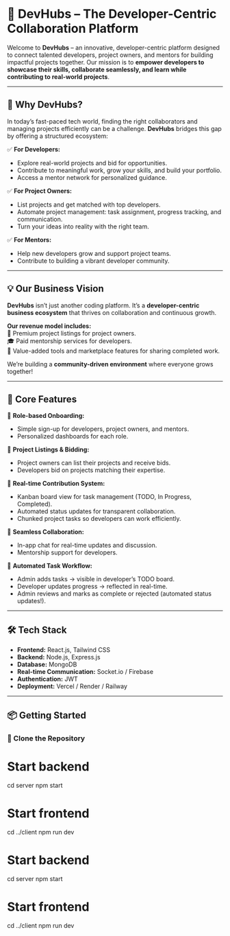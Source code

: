 # 🚀 DevHubs – The Developer-Centric Collaboration Platform

Welcome to **DevHubs** – an innovative, developer-centric platform designed to connect talented developers, project owners, and mentors for building impactful projects together. Our mission is to **empower developers to showcase their skills, collaborate seamlessly, and learn while contributing to real-world projects**.

---

## 🌟 Why DevHubs?

In today’s fast-paced tech world, finding the right collaborators and managing projects efficiently can be a challenge. **DevHubs** bridges this gap by offering a structured ecosystem:

✅ **For Developers:**  
- Explore real-world projects and bid for opportunities.  
- Contribute to meaningful work, grow your skills, and build your portfolio.  
- Access a mentor network for personalized guidance.

✅ **For Project Owners:**  
- List projects and get matched with top developers.  
- Automate project management: task assignment, progress tracking, and communication.  
- Turn your ideas into reality with the right team.

✅ **For Mentors:**  
- Help new developers grow and support project teams.  
- Contribute to building a vibrant developer community.

---

## 💡 Our Business Vision

**DevHubs** isn’t just another coding platform. It’s a **developer-centric business ecosystem** that thrives on collaboration and continuous growth.

**Our revenue model includes:**  
💼 Premium project listings for project owners.  
🎓 Paid mentorship services for developers.  
🚀 Value-added tools and marketplace features for sharing completed work.  

We’re building a **community-driven environment** where everyone grows together!

---

## 🚀 Core Features

🔹 **Role-based Onboarding:**  
- Simple sign-up for developers, project owners, and mentors.  
- Personalized dashboards for each role.

🔹 **Project Listings & Bidding:**  
- Project owners can list their projects and receive bids.  
- Developers bid on projects matching their expertise.

🔹 **Real-time Contribution System:**  
- Kanban board view for task management (TODO, In Progress, Completed).  
- Automated status updates for transparent collaboration.  
- Chunked project tasks so developers can work efficiently.

🔹 **Seamless Collaboration:**  
- In-app chat for real-time updates and discussion.  
- Mentorship support for developers.

🔹 **Automated Task Workflow:**  
- Admin adds tasks → visible in developer’s TODO board.  
- Developer updates progress → reflected in real-time.  
- Admin reviews and marks as complete or rejected (automated status updates!).

---

## 🛠️ Tech Stack

- **Frontend:** React.js, Tailwind CSS  
- **Backend:** Node.js, Express.js  
- **Database:** MongoDB  
- **Real-time Communication:** Socket.io / Firebase  
- **Authentication:** JWT  
- **Deployment:** Vercel / Render / Railway  

---

## 📦 Getting Started

### 🔗 Clone the Repository

# Start backend
cd server
npm start

# Start frontend
cd ../client
npm run dev
# Start backend
cd server
npm start

# Start frontend
cd ../client
npm run dev


```bashdevhubs/




